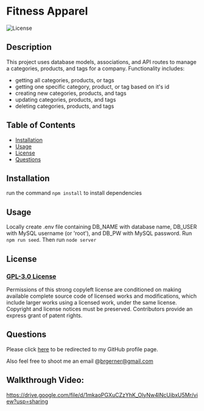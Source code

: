 # Fitness Apparel
  

  ![License](https://img.shields.io/badge/GPL-3.0-red.svg)

    
  ## Description 

  This project uses database models, associations, and API routes to manage a categories, products, and tags for a company.
  Functionality includes:
  - getting all categories, products, or tags
  - getting one specific category, product, or tag based on it's id
  - creating new categories, products, and tags
  - updating categories, products, and tags
  - deleting categories, products, and tags
  

  ## Table of Contents
  
  * [Installation](#installation)
  * [Usage](#usage)
  * [License](#license)
  * [Questions](#questions)
  
  
  ## Installation

  run the command `npm install` to install dependencies
  
  ## Usage

  Locally create .env file containing DB_NAME with database name, DB_USER with MySQL username (or 'root'), and DB_PW with MySQL password.
  Run `npm run seed`. 
  Then run `node server`
  

  ## License

  ### [GPL-3.0 License](https://choosealicense.com/licenses/gpl-3.0/)

  Permissions of this strong copyleft license are conditioned on making available complete source code of licensed works and modifications, which include larger works using a licensed work, under the same license. Copyright and license notices must be preserved. Contributors provide an express grant of patent rights.

  ## Questions

  Please click [here](https://github.com/bgerner/) to be redirected to my GitHub profile page.

  Also feel free to shoot me an email @brgerner@gmail.com
  
  
  ## Walkthrough Video:
  
  https://drive.google.com/file/d/1mkaoPGXuCZzYhK_OlyNw4lNcUibxU5Mr/view?usp=sharing
